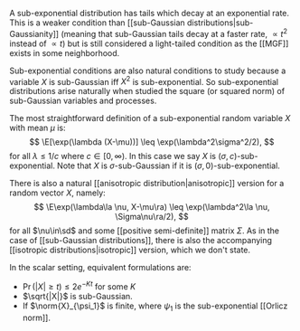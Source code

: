 A sub-exponential distribution has tails which decay at an exponential rate. This is a weaker condition than [[sub-Gaussian distributions|sub-Gaussianity]] (meaning that sub-Gaussian tails decay at a faster rate, $\propto t^2$ instead of $\propto t$) but is still considered a light-tailed condition as the [[MGF]] exists in some neighborhood. 

Sub-exponential conditions are also natural conditions to study because a variable $X$ is sub-Gaussian iff $X^2$ is sub-exponential. So sub-exponential distributions arise naturally when studied the square (or squared norm) of sub-Gaussian variables and processes. 

The most straightforward definition of a sub-exponential random variable $X$ with mean $\mu$ is: 
$$
\E[\exp(\lambda (X-\mu))] \leq \exp(\lambda^2\sigma^2/2),
$$
for all $\lambda\leq 1/c$ where $c\in [0,\infty)$. In this case we say $X$ is $(\sigma,c)$-sub-exponential. Note that $X$ is $\sigma$-sub-Gaussian if it is $(\sigma, 0)$-sub-exponential. 

There is also a natural [[anisotropic distribution|anisotropic]] version for a random vector $X$, namely: 
$$
\E\exp(\lambda\la \nu, X-\mu\ra) \leq \exp(\lambda^2\la \nu, \Sigma\nu\ra/2),
$$
for all $\nu\in\sd$ and some [[positive semi-definite]] matrix $\Sigma$. As in the case of [[sub-Gaussian distributions]], there is also the accompanying [[isotropic distributions|isotropic]] version, which we don't state. 

In the scalar setting, equivalent formulations are: 
- $\Pr(|X|\geq t)\leq 2e^{-Kt}$ for some $K$ 
- $\sqrt{|X|}$ is sub-Gaussian. 
- If $\norm{X}_{\psi_1}$ is finite, where $\psi_1$ is the sub-exponential [[Orlicz norm]]. 
